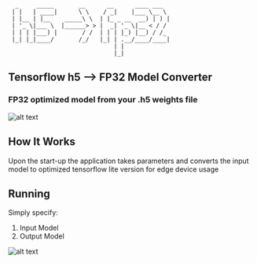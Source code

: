```
  _     _____       __      __      ____ ___  
 | |   | ____|      \ \    / _|    |___ \__ \ 
 | |__ | |__    _____\ \  | |_ _ __  __) | ) |
 | '_ \|___ \  |______> > |  _| '_ \|__ < / / 
 | | | |___) |       / /  | | | |_) |__) / /_ 
 |_| |_|____/       /_/   |_| | .__/____/____|
                              | |             
                              |_|             

```

## Tensorflow h5 --> FP32 Model Converter
### FP32 optimized model from your .h5 weights file
 
![alt text](https://github.com/vvagias/cnvrg_ai_library_extras/blob/main/tf_fp32_converter/tf_fp32.png?raw=true)
 


## How It Works

Upon the start-up the application takes parameters and converts the input model to optimized tensorflow lite version for edge device usage

## Running

 
Simply specify: 

1. Input Model 
2. Output Model 
 
  
 ![alt text](https://github.com/vvagias/cnvrg_ai_library_extras/blob/main/tf_fp32_converter/tf_fp32.png?raw=true)

